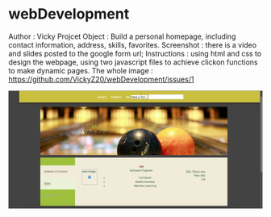 # webDevelopment
Author : Vicky
Projcet Object : Build a personal homepage, including contact information, address, skills, favorites.
Screenshot : there is a video and slides posted to the google form url;
Instructions : using html and css to design the webpage, using two javascript files to achieve clickon functions to make dynamic pages.
The whole image : https://github.com/VickyZ20/webDevelopment/issues/1

![](img.jpg)
